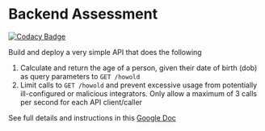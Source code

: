 # Backend Assessment
[![Codacy Badge](https://app.codacy.com/project/badge/Grade/53521fcd392a48d3878956ac47d671a6)](https://www.codacy.com/gh/ebzeal/talentql/dashboard?utm_source=github.com&amp;utm_medium=referral&amp;utm_content=ebzeal/talentql&amp;utm_campaign=Badge_Grade)

Build and deploy a very simple API that does the following

1.  Calculate and return the age of a person, given their date of birth (dob) as query parameters to `GET /howold` 
2.  Limit calls to `GET /howold` and prevent excessive usage from potentially ill-configured or malicious integrators. Only allow a maximum of 3 calls per second for each API client/caller 

See full details and instructions in this [Google Doc](https://docs.google.com/document/d/1ma5vKz0j34gwI9WYrZddMM1ENlQddGOVFJ5qdSq2QlQ)